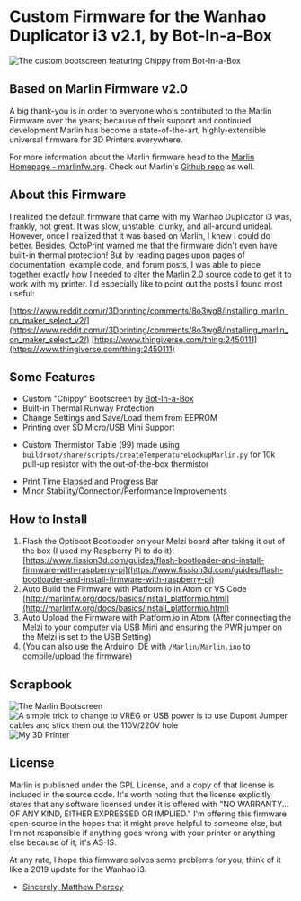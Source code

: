 # Custom Firmware for the Wanhao Duplicator i3 v2.1, by Bot-In-a-Box

![The custom bootscreen featuring Chippy from Bot-In-a-Box](https://botinabox.ca/wp-content/uploads/2018/12/chippy_bootscreen.jpg  "The custom bootscreen featuring Chippy from Bot-In-a-Box")

## Based on Marlin Firmware v2.0

A big thank-you is in order to everyone who's contributed to the Marlin Firmware over the years; because of their support and continued development Marlin has become a state-of-the-art, highly-extensible universal firmware for 3D Printers everywhere. 

For more information about the Marlin firmware head to the [Marlin Homepage - marlinfw.org](http://marlinfw.org/).
Check out Marlin's [Github repo](https://github.com/MarlinFirmware/Marlin/tree/bugfix-2.0.x) as well.

## About this Firmware

I realized the default firmware that came with my Wanhao Duplicator i3 was, frankly, not great. It was slow, unstable, clunky, and all-around unideal. However, once I realized that it was based on Marlin, I knew I could do better. Besides, OctoPrint warned me that the firmware didn't even have built-in thermal protection! But by reading pages upon pages of documentation, example code, and forum posts, I was able to piece together exactly how I needed to alter the Marlin 2.0 source code to get it to work with my printer. I'd especially like to point out the posts I found most useful:

[https://www.reddit.com/r/3Dprinting/comments/8o3wg8/installing_marlin_on_maker_select_v2/](https://www.reddit.com/r/3Dprinting/comments/8o3wg8/installing_marlin_on_maker_select_v2/)
[https://www.thingiverse.com/thing:2450111](https://www.thingiverse.com/thing:2450111)


## Some Features

+ Custom "Chippy" Bootscreen by [Bot-In-a-Box](https://botinabox.ca)
+ Built-in Thermal Runway Protection
+ Change Settings and Save/Load them from EEPROM
+ Printing over SD Micro/USB Mini Support
* Custom Thermistor Table (99) made using ```buildroot/share/scripts/createTemperatureLookupMarlin.py``` for 10k pull-up resistor with the out-of-the-box thermistor
+ Print Time Elapsed and Progress Bar 
+ Minor Stability/Connection/Performance Improvements
	
## How to Install

1. Flash the Optiboot Bootloader on your Melzi board after taking it out of the box (I used my Raspberry Pi to do it): [https://www.fission3d.com/guides/flash-bootloader-and-install-firmware-with-raspberry-pi](https://www.fission3d.com/guides/flash-bootloader-and-install-firmware-with-raspberry-pi)
2. Auto Build the Firmware with Platform.io in Atom or VS Code [http://marlinfw.org/docs/basics/install_platformio.html](http://marlinfw.org/docs/basics/install_platformio.html)
3. Auto Upload the Firmware with Platform.io in Atom (After connecting the Melzi to your computer via USB Mini and ensuring the PWR jumper on the Melzi is set to the USB Setting)
4. (You can also use the Arduino IDE with ```/Marlin/Marlin.ino``` to compile/upload the firmware)

## Scrapbook

![The Marlin Bootscreen](https://botinabox.ca/wp-content/uploads/2018/12/marlin_bootscreen.jpg "The Marlin Bootscreen")
![A simple trick to change to VREG or USB power is to use Dupont Jumper cables and stick them out the 110V/220V hole](https://botinabox.ca/wp-content/uploads/2018/12/simple_trick.jpg "A simple trick to change to VREG or USB power")
![My 3D Printer](https://botinabox.ca/wp-content/uploads/2018/12/bbwanhao.jpg "My 3D Printer")



## License

Marlin is published under the GPL License, and a copy of that license is included in the source code. It's worth noting that the license explicitly states that any software licensed under it is offered with "NO WARRANTY... OF ANY KIND, EITHER EXPRESSED OR IMPLIED." I'm offering this firmware open-source in the hopes that it might prove helpful to someone else, but I'm not responsible if anything goes wrong with your printer or anything else because of it; it's AS-IS.

At any rate, I hope this firmware solves some problems for you; think of it like a 2019 update for the Wanhao i3.

- [Sincerely, Matthew Piercey](https://matthewpiercey.ml)